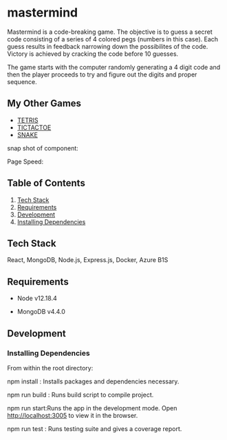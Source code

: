 # mastermind

Mastermind is a code-breaking game. The objective is to guess a secret code consisting of a series of 4 colored pegs (numbers in this case).
Each guess results in feedback narrowing down the possibilites of the code. Victory is achieved by cracking the code before 10 guesses.

The game starts with the computer randomly generating a 4 digit code and then the player proceeds to try and figure out the digits and proper sequence.

## My Other Games

  - [TETRIS](https://github.com/coffeesnakes/tetris_JS "Tetris")
  - [TICTACTOE](https://github.com/coffeesnakes/tictactoeJS "Tic-Tac-Toe")
  - [SNAKE](https://github.com/coffeesnakes/snekGame "Snake")

snap shot of component:
 <!-- <p align="center">
 <img src="snapShot.jpg" width="60%"></p> -->


Page Speed:

<!-- <p align="center">
<img src="loadSpeed.jpg" width="60%"></p> -->

## Table of Contents

1. [Tech Stack](#techstack)
2. [Requirements](#requirements)
3. [Development](#development)
4. [Installing Dependencies](#installingdependencies)


## Tech Stack
React, MongoDB, Node.js, Express.js, Docker, Azure B1S

## Requirements


- Node v12.18.4


- MongoDB v4.4.0


## Development

### Installing Dependencies

From within the root directory:

npm install : Installs packages and dependencies necessary.

npm run build : Runs build script to compile project.


npm run start:Runs the app in the development mode.
Open [http://localhost:3005](http://localhost:3005) to view it in the browser.

npm run test : Runs testing suite and gives a coverage report.

